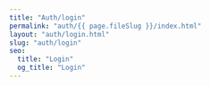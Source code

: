 ```yaml
---
title: "Auth/login"
permalink: "auth/{{ page.fileSlug }}/index.html"
layout: "auth/login.html"
slug: "auth/login"
seo:
  title: "Login"
  og_title: "Login"
---
```

